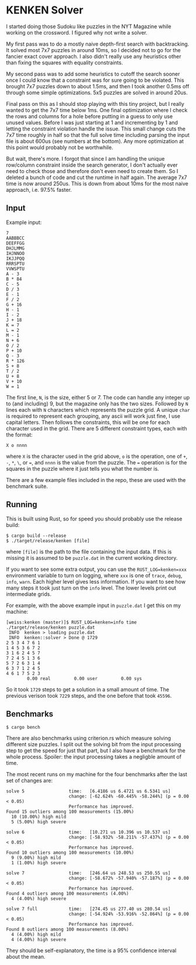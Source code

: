 # KENKEN Solver

I started doing those Sudoku like puzzles in the NYT Magazine while working on the crossword. I
figured why not write a solver.

My first pass was to do a mostly naive depth-first search with backtracking. It solved most 7x7
puzzles in around 10ms, so I decided not to go for the fancier exact cover approach. I also didn't
really use any heuristics other than fixing the squares with equality constraints.

My second pass was to add some heuristics to cutoff the search sooner once I could know that a
constraint was for sure going to be violated. This brought 7x7 puzzles down to about 1.5ms, and then
I took another 0.5ms off through some simple optimizations. 5x5 puzzles are solved in around 20us.

Final pass on this as I should stop playing with this tiny project, but I really wanted to get the
7x7 time below 1ms. One final optimization where I check the rows and columns for a hole before
putting in a guess to only use unused values. Before I was just starting at 1 and incrementing by 1
and letting the constraint violation handle the issue. This small change cuts the 7x7 time roughly
in half so that the full solve time including parsing the input file is about 600us (see numbers at
the bottom). Any more optimization at this point would probably not be worthwhile.

But wait, there's more. I forgot that since I am handling the unique row/column constraint inside
the search generator, I don't actually ever need to check those and therefore don't even need to
create them. So I deleted a bunch of code and cut the runtime in half again. The average 7x7 time is
now around 250us. This is down from about 10ms for the most naive approach, i.e. 97.5% faster.

## Input

Example input:

```
7
AABBBCC
DEEFFGG
DHJLMMG
IHJNNOO
IKJJPQQ
RRRSPTU
VVWSPTU
A - 3
B * 84
C - 5
D / 3
E - 1
F / 2
G + 16
H - 1
I - 2
J + 18
K = 7
L = 2
M - 1
N + 6
O / 2
P + 10
Q - 3
R * 126
S + 8
T / 2
U + 8
V + 10
W = 1
```

The first line, `N`, is the size, either 5 or 7. The code can handle any integer up to (and including) 9,
but the magazine only has the two sizes. Followed by `N` lines each with `N` characters which
represents the puzzle grid. A unique `char` is required to represent each grouping, any ascii will
work just fine, I use capital letters. Then follows the constraints, this will be one for each
character used in the grid. There are 5 different constraint types, each with the format:

```
X o nnnn
```

where `X` is the character used in the grid above, `o` is the operation, one of `+`, `-`, `*`, `\`,
or `=`, and `nnnn` is the value from the puzzle. The `=` operation is for the squares in the puzzle
where it just tells you what the number is.

There are a few example files included in the repo, these are used with the benchmark suite.

## Running

This is built using Rust, so for speed you should probably use the release build:

```
$ cargo build --release
$ ./target/release/kenken [file]
```

where `[file]` is the path to the file containing the input data. If this is missing it is assumed
to be `puzzle.dat` in the current working directory.

If you want to see some extra output, you can use the `RUST_LOG=kenken=xxx` environment variable to
turn on logging, where `xxx` is one of `trace`, `debug`, `info`, `warn`. Each higher level gives
less information. If you want to see how many steps it took just turn on the `info` level. The lower
levels print out intermediate grids.

For example, with the above example input in `puzzle.dat` I get this on my machine:

```
[weiss:kenken (master)]$ RUST_LOG=kenken=info time ./target/release/kenken puzzle.dat
 INFO  kenken > loading puzzle.dat
 INFO  kenken::solver > Done @ 1729
2 5 3 4 7 6 1
1 4 5 3 6 7 2
3 1 6 2 4 5 7
7 2 4 5 1 3 6
5 7 2 6 3 1 4
6 3 7 1 2 4 5
4 6 1 7 5 2 3
        0.00 real         0.00 user         0.00 sys
```

So it took `1729` steps to get a solution in a small amount of time. The previous
verison took `7229` steps, and the one before that took `45596`.


## Benchmarks

```
$ cargo bench
```

There are also benchmarks using criterion.rs which measure solving different size puzzles. I split
out the solving bit from the input processing step to get the speed for just that part, but I also
have a benchmark for the whole process. Spoiler: the input processing takes a negligble amount of
time.

The most recent runs on my machine for the four benchmarks after the last set of changes are:

```
solve 5                 time:   [6.4186 us 6.4721 us 6.5341 us]
                        change: [-62.624% -60.445% -58.244%] (p = 0.00 < 0.05)
                        Performance has improved.
Found 15 outliers among 100 measurements (15.00%)
  10 (10.00%) high mild
  5 (5.00%) high severe

solve 6                 time:   [10.271 us 10.396 us 10.537 us]
                        change: [-58.932% -58.211% -57.437%] (p = 0.00 < 0.05)
                        Performance has improved.
Found 10 outliers among 100 measurements (10.00%)
  9 (9.00%) high mild
  1 (1.00%) high severe

solve 7                 time:   [246.64 us 248.53 us 250.55 us]
                        change: [-58.672% -57.940% -57.187%] (p = 0.00 < 0.05)
                        Performance has improved.
Found 4 outliers among 100 measurements (4.00%)
  4 (4.00%) high severe

solve 7 full            time:   [274.45 us 277.40 us 280.54 us]
                        change: [-54.924% -53.916% -52.864%] (p = 0.00 < 0.05)
                        Performance has improved.
Found 8 outliers among 100 measurements (8.00%)
  4 (4.00%) high mild
  4 (4.00%) high severe
```

They should be self-explanatory, the time is a 95% confidence interval about the mean.
